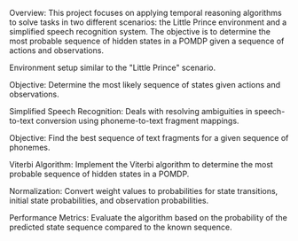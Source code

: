 Overview: This project focuses on applying temporal reasoning algorithms to solve tasks in two different scenarios: the Little Prince environment and a simplified speech recognition system. The objective is to determine the most probable sequence of hidden states in a POMDP given a sequence of actions and observations.

Environment setup similar to the "Little Prince" scenario.

Objective: Determine the most likely sequence of states given actions and observations.

Simplified Speech Recognition: Deals with resolving ambiguities in speech-to-text conversion using phoneme-to-text fragment mappings.

Objective: Find the best sequence of text fragments for a given sequence of phonemes.

Viterbi Algorithm: Implement the Viterbi algorithm to determine the most probable sequence of hidden states in a POMDP.

Normalization: Convert weight values to probabilities for state transitions, initial state probabilities, and observation probabilities.

Performance Metrics: Evaluate the algorithm based on the probability of the predicted state sequence compared to the known sequence.
